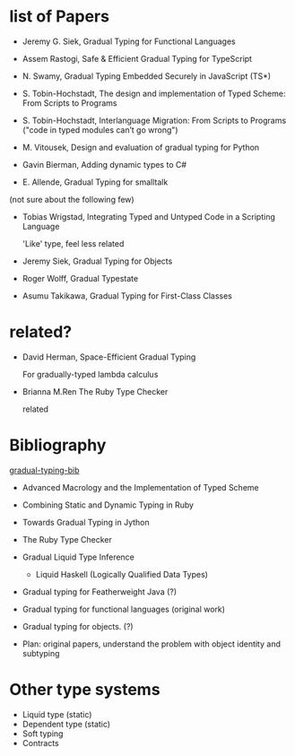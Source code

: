 # list of Papers

- Jeremy G. Siek, Gradual Typing for Functional Languages

- Assem Rastogi, Safe & Efficient Gradual Typing for TypeScript

- N. Swamy, Gradual Typing Embedded Securely in JavaScript (TS*)

- S. Tobin-Hochstadt, The design and implementation of Typed Scheme: From Scripts to Programs

- S. Tobin-Hochstadt, Interlanguage Migration: From Scripts to Programs ("code in typed modules can’t go wrong")

- M. Vitousek, Design and evaluation of gradual typing for Python

- Gavin Bierman, Adding dynamic types to C#

- E. Allende, Gradual Typing for smalltalk

(not sure about the following few)

- Tobias Wrigstad, Integrating Typed and Untyped Code in a Scripting Language

  'Like' type, feel less related

- Jeremy Siek, Gradual Typing for Objects
- Roger Wolff, Gradual Typestate
- Asumu Takikawa, Gradual Typing for First-Class Classes

# related?

- David Herman, Space-Efficient Gradual Typing

  For gradually-typed lambda calculus

- Brianna M.Ren The Ruby Type Checker

  related

# Bibliography

[gradual-typing-bib](http://github.com/samth/gradual-typing-bib)

- Advanced Macrology and the Implementation of Typed Scheme

- Combining Static and Dynamic Typing in Ruby

- Towards Gradual Typing in Jython

- The Ruby Type Checker

- Gradual Liquid Type Inference

    - Liquid Haskell (Logically Qualified Data Types)

- Gradual typing for Featherweight Java (?)

- Gradual typing for functional languages (original work)

- Gradual typing for objects. (?)

- Plan: original papers, understand the problem with object identity and subtyping

# Other type systems

- Liquid type (static)
- Dependent type (static)
- Soft typing
- Contracts
